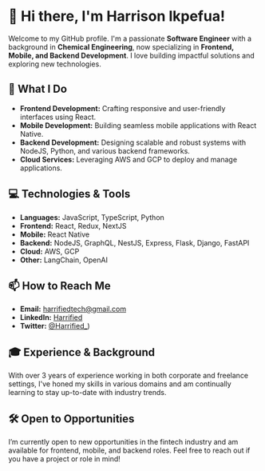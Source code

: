 # 👋 Hi there, I'm Harrison Ikpefua!

Welcome to my GitHub profile. I'm a passionate **Software Engineer** with a background in **Chemical Engineering**, now specializing in **Frontend, Mobile, and Backend Development**. I love building impactful solutions and exploring new technologies. 

## 🚀 What I Do

- **Frontend Development:** Crafting responsive and user-friendly interfaces using React.
- **Mobile Development:** Building seamless mobile applications with React Native.
- **Backend Development:** Designing scalable and robust systems with NodeJS, Python, and various backend frameworks.
- **Cloud Services:** Leveraging AWS and GCP to deploy and manage applications.

## 💻 Technologies & Tools

- **Languages:** JavaScript, TypeScript, Python
- **Frontend:** React, Redux, NextJS
- **Mobile:** React Native
- **Backend:** NodeJS, GraphQL, NestJS, Express, Flask, Django, FastAPI
- **Cloud:** AWS, GCP
- **Other:** LangChain, OpenAI

## 📫 How to Reach Me

- **Email:** [harrifiedtech@gmail.com](mailto:harrifiedtech@gmail.com)
- **LinkedIn:** [Harrified](https://www.linkedin.com/in/harrified/)
- **Twitter:** [@Harrified_](https://x.com/Harrified_))

## 🎓 Experience & Background

With over 3 years of experience working in both corporate and freelance settings, I've honed my skills in various domains and am continually learning to stay up-to-date with industry trends.

## 🛠️ Open to Opportunities

I’m currently open to new opportunities in the fintech industry and am available for frontend, mobile, and backend roles. Feel free to reach out if you have a project or role in mind!
